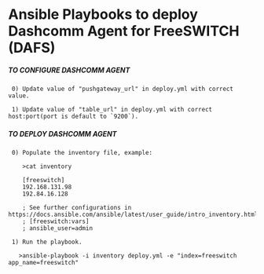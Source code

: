 # Ansible Playbooks to deploy Dashcomm Agent for FreeSWITCH (DAFS)

##### TO CONFIGURE DASHCOMM AGENT #####

     0) Update value of "pushgateway_url" in deploy.yml with correct value.

     1) Update value of "table_url" in deploy.yml with correct host:port(port is default to `9200`).

##### TO DEPLOY DASHCOMM AGENT #####

     0) Populate the inventory file, example:

        >cat inventory

        [freeswitch]
        192.168.131.98
        192.84.16.128

        ; See further configurations in https://docs.ansible.com/ansible/latest/user_guide/intro_inventory.html
        ; [freeswitch:vars]
        ; ansible_user=admin

     1) Run the playbook.

       >ansible-playbook -i inventory deploy.yml -e "index=freeswitch app_name=freeswitch"